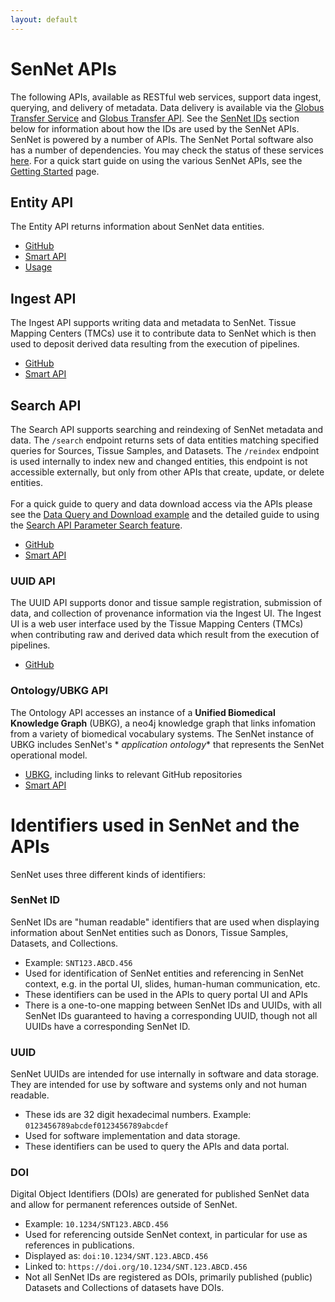 ```yaml
---
layout: default
---
```


# SenNet APIs

The following APIs, available as RESTful web services, support data ingest, querying, and delivery of metadata.
Data delivery is available via the [Globus Transfer Service](https://www.globus.org/data-transfer)
and [Globus Transfer API](https://docs.globus.org/api/transfer/). See the [SenNet IDs](#identifiers-used-in-sennet-and-the-apis) section below for
information about how the IDs are used by the SenNet APIs. SenNet is powered by a number of APIs. The SenNet Portal software also has a number of dependencies. 
You may check the status of these services [here](/status). For a quick start guide on using the various SenNet APIs, see the [Getting Started](/apis/getting-started) page.

## Entity API
The Entity API returns information about SenNet data entities.
- [GitHub](https://github.com/sennetconsortium/entity-api)
- [Smart API](https://smart-api.info/ui/7d838c9dee0caa2f8fe57173282c5812)
- [Usage](/apis/entity-api)

## Ingest API

The Ingest API supports writing data and metadata to SenNet. Tissue Mapping Centers (TMCs) use it to contribute data to
SenNet which is then used to deposit derived data resulting from the execution of pipelines.

- [GitHub](https://github.com/sennetconsortium/ingest-api)
- [Smart API](https://smart-api.info/ui/6d853628150eb1883bacf98690c890d4)

## Search API

The Search API supports searching and reindexing of SenNet metadata and data. The `/search` endpoint returns sets of data
entities matching specified queries for Sources, Tissue Samples, and Datasets. The `/reindex` endpoint is used internally
to index new and changed entities, this endpoint is not accessible externally, but only from other APIs that create,
update, or delete entities.
<br/><br/>
For a quick guide to query and data download access via the APIs please see
the [Data Query and Download example](/param-search/data-query-download-example.html) and the detailed guide to using
the [Search API Parameter Search feature](/param-search).

- [GitHub](https://github.com/sennetconsortium/search-api)
- [Smart API](https://smart-api.info/ui/10ed9b5eb8ff960d4431befc591ed842)

### UUID API
The UUID API supports donor and tissue sample registration, submission of data, and collection of provenance information via the Ingest UI. The Ingest UI is a web user interface used by the Tissue Mapping Centers (TMCs) when contributing raw and derived data which result from the execution of pipelines.
- [GitHub](https://github.com/x-atlas-consortia/uuid-api)

### Ontology/UBKG API

The Ontology API accesses an instance of a **Unified Biomedical Knowledge Graph** (UBKG), a neo4j knowledge graph that
links infomation from a variety of biomedical vocabulary systems. The SenNet instance of UBKG includes SenNet's *
*application ontology** that represents the SenNet operational model.

- [UBKG](https://ubkg.docs.xconsortia.org/), including links to relevant GitHub repositories
- [Smart API](https://smart-api.info/ui/96e5b5c0b0efeef5b93ea98ac2794837)


# Identifiers used in SenNet and the APIs

SenNet uses three different kinds of identifiers:

### SenNet ID

SenNet IDs are "human readable" identifiers that are used when displaying information about SenNet entities such as Donors, Tissue Samples, Datasets, and Collections.

- Example: `SNT123.ABCD.456` 
- Used for identification of SenNet entities and referencing in SenNet context, e.g. in the portal UI, slides, human-human communication, etc.
- These identifiers can be used in the APIs to query portal UI and APIs
- There is a one-to-one mapping between SenNet IDs and UUIDs, with all SenNet IDs guaranteed to having a corresponding UUID, though not all UUIDs have a corresponding SenNet ID.

### UUID
SenNet UUIDs are intended for use internally in software and data storage.  They are intended for use by software and systems only and not human readable.

- These ids are 32 digit hexadecimal numbers. Example: `0123456789abcdef0123456789abcdef`
- Used for software implementation and data storage.
- These identifiers can be used to query the APIs and data portal.

### DOI
Digital Object Identifiers (DOIs) are generated for published SenNet data and allow for permanent references outside of SenNet.

- Example: `10.1234/SNT123.ABCD.456` 
- Used for referencing outside SenNet context, in particular for use as references in publications.
- Displayed as: `doi:10.1234/SNT.123.ABCD.456`
- Linked to: `https://doi.org/10.1234/SNT.123.ABCD.456`
- Not all SenNet IDs are registered as DOIs, primarily published (public) Datasets and Collections of datasets have DOIs.